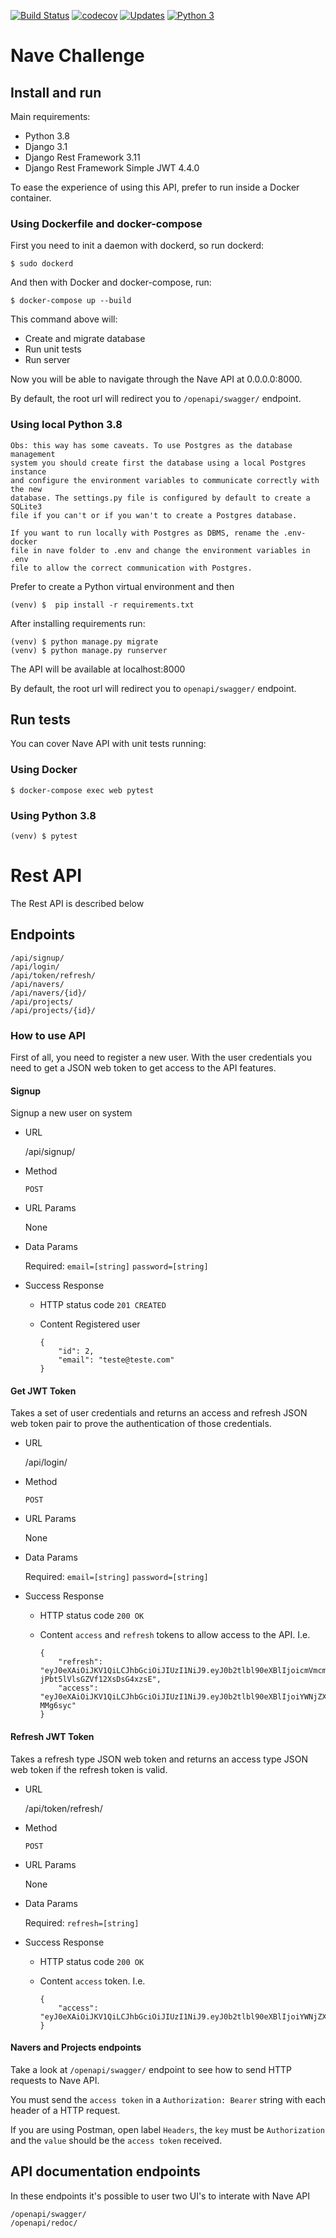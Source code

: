 [![Build Status](https://travis-ci.com/ThiagoDiasV/nave-challenge.svg?branch=master)](https://travis-ci.com/ThiagoDiasV/nave-challenge) [![codecov](https://codecov.io/gh/ThiagoDiasV/nave-challenge/branch/master/graph/badge.svg)](https://codecov.io/gh/ThiagoDiasV/nave-challenge) [![Updates](https://pyup.io/repos/github/ThiagoDiasV/nave-challenge/shield.svg)](https://pyup.io/repos/github/ThiagoDiasV/nave-challenge/) [![Python 3](https://pyup.io/repos/github/ThiagoDiasV/nave-challenge/python-3-shield.svg)](https://pyup.io/repos/github/ThiagoDiasV/nave-challenge/)



# Nave Challenge

## Install and run

Main requirements:

* Python 3.8
* Django 3.1
* Django Rest Framework 3.11
* Django Rest Framework Simple JWT 4.4.0

To ease the experience of using this API, prefer to run inside a Docker container.

### Using Dockerfile and docker-compose

First you need to init a daemon with dockerd, so run dockerd:

    $ sudo dockerd

And then with Docker and docker-compose, run:

    $ docker-compose up --build

This command above will: 
- Create and migrate database 
- Run unit tests
- Run server

Now you will be able to navigate through the Nave API at 0.0.0.0:8000.

By default, the root url will redirect you to `/openapi/swagger/` endpoint. 

### Using local Python 3.8

    Obs: this way has some caveats. To use Postgres as the database management
    system you should create first the database using a local Postgres instance
    and configure the environment variables to communicate correctly with the new
    database. The settings.py file is configured by default to create a SQLite3
    file if you can't or if you wan't to create a Postgres database. 

    If you want to run locally with Postgres as DBMS, rename the .env-docker
    file in nave folder to .env and change the environment variables in .env
    file to allow the correct communication with Postgres. 

Prefer to create a Python virtual environment and then

    (venv) $  pip install -r requirements.txt

After installing requirements run:

    (venv) $ python manage.py migrate
    (venv) $ python manage.py runserver

The API will be available at localhost:8000

By default, the root url will redirect you to `openapi/swagger/` endpoint. 

## Run tests

You can cover Nave API with unit tests running:

### Using Docker

    $ docker-compose exec web pytest

### Using Python 3.8

    (venv) $ pytest

# Rest API

The Rest API is described below

## Endpoints

    /api/signup/
    /api/login/
    /api/token/refresh/
    /api/navers/
    /api/navers/{id}/
    /api/projects/
    /api/projects/{id}/

### How to use API

First of all, you need to register a new user. With the user credentials you need to get a JSON web token to get access to the API features.

#### Signup

Signup a new user on system

* URL

    /api/signup/

* Method

    `POST`

- URL Params

    None

- Data Params

    Required:
    `email=[string]`
    `password=[string]`

- Success Response

    - HTTP status code
        `201 CREATED`

    - Content
        Registered user
        ```
        {
            "id": 2,
            "email": "teste@teste.com"
        }
        ```


#### Get JWT Token
     
Takes a set of user credentials and returns an access and refresh JSON web token pair to prove the authentication of those credentials.

* URL

    /api/login/

* Method

    `POST`

- URL Params

    None

- Data Params

    Required:
    `email=[string]`
    `password=[string]`

- Success Response

    - HTTP status code
        `200 OK`

    - Content
        `access` and `refresh` tokens to allow access to the API.
        I.e.
        ```
        {
            "refresh": "eyJ0eXAiOiJKV1QiLCJhbGciOiJIUzI1NiJ9.eyJ0b2tlbl90eXBlIjoicmVmcmVzaCIsImV4cCI6MTU5NzYyMzQxMCwianRpIjoiNDg2OTBlNDU0MTZmNDEwNzg1NGM2ODY5N2M1NzI5NjYiLCJ1c2VyX2lkIjoyfQ.T2f8SMnp1qmpVXOi3-jPbt5lVlsGZVf12XsDsG4xzsE",
            "access": "eyJ0eXAiOiJKV1QiLCJhbGciOiJIUzI1NiJ9.eyJ0b2tlbl90eXBlIjoiYWNjZXNzIiwiZXhwIjoxNTk3NTM3MzEwLCJqdGkiOiI3N2ZjOTM0ZGQ1Y2I0ZjIzOTllMmU3YzhjYThmNTFiYyIsInVzZXJfaWQiOjJ9.Z62KDEV7gq0E7TsXHnOF6k3X52ffP_3YuFh-MMg6syc"
        }
        ```

#### Refresh JWT Token

Takes a refresh type JSON web token and returns an access type JSON web token if the refresh token is valid.

* URL

    /api/token/refresh/

* Method

    `POST`

- URL Params

    None

- Data Params

    Required:
    `refresh=[string]`

- Success Response

    - HTTP status code
        `200 OK`

    - Content
        `access` token.
        I.e.
        ```
        {
            "access": "eyJ0eXAiOiJKV1QiLCJhbGciOiJIUzI1NiJ9.eyJ0b2tlbl90eXBlIjoiYWNjZXNzIiwiZXhwIjoxNTk3NTM3NTIzLCJqdGkiOiJiYTA4OTU5MmZiMmM0NzExYTAyZDk2MmFkMzFhNTgwMiIsInVzZXJfaWQiOjJ9.qGmWlLceDGtcRF_icfKj5FiDH_6W3pd4aQyjerIADsU"
        }
        ```

#### Navers and Projects endpoints

Take a look at `/openapi/swagger/` endpoint to see how to send HTTP requests to Nave API. 

You must send the `access token` in a `Authorization: Bearer` string with each header of a HTTP request. 

If you are using Postman, open label `Headers`, the `key` must be `Authorization` and the `value` should be the `access token` received.


## API documentation endpoints

In these endpoints it's possible to user two UI's to interate with Nave API

    /openapi/swagger/
    /openapi/redoc/
